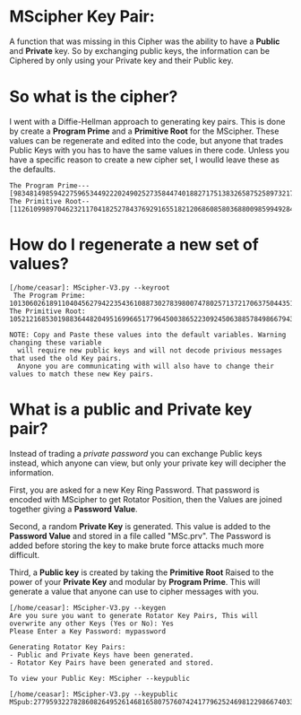 # MScipher Key Pair: 
A function that was missing in this Cipher was the ability to have a <b>Public</b> and <b>Private</b> key. So by exchanging public keys, the information can be Ciphered by only using your Private key and their Public key.

# So what is the cipher? 
I went with a Diffie-Hellman approach to generating key pairs. This is done by create a <b>Program Prime</b> and a <b>Primitive Root</b> for the MScipher. These values can be regenerate and edited into the code, but anyone that trades Public Keys with you has to have the same values in there code. Unless you have a specific reason to create a new cipher set, I woulld leave these as the defaults.
```
The Program Prime---[98348149859422759653449222024902527358447401882717513832658752589732178323087]
The Primitive Root--[112610998970462321170418252784376929165518212068608580368800985994928452406337]
```

# How do I regenerate a new set of values? 
```
[/home/ceasar]: MScipher-V3.py --keyroot
 The Program Prime: 101306026189110404562794223543610887302783980074780257137217063750443517305487
The Primitive Root: 105212168530198836448204951699665177964500386522309245063885784986679433581131 

NOTE: Copy and Paste these values into the default variables. Warning changing these variable
  will require new public keys and will not decode privious messages that used the old Key pairs.
  Anyone you are communicating with will also have to change their values to match these new Key pairs.
```

# What is a public and Private key pair? 
Instead of trading a <i>private password</i> you can exchange Public keys instead, which anyone can view, but only your private key will decipher the information. 

First, you are asked for a new Key Ring Password. That password is encoded with MScipher to get Rotator Position, then the Values are joined together
giving a <b>Password Value</b>. 

Second, a random <b>Private Key</b> is generated. This value is added to the <b>Password Value</b> and stored in a file called "MSc.prv". The Password is added before storing the key to make brute force attacks much more difficult. 

Third, a <b>Public key</b> is created by taking the <b>Primitive Root</b> Raised to the power of your <b>Private Key</b> and modular by <b>Program Prime</b>. This will generate a value that anyone can use to cipher messages with you.
```
[/home/ceasar]: MScipher-V3.py --keygen
Are you sure you want to generate Rotator Key Pairs, This will overwrite any other Keys (Yes or No): Yes
Please Enter a Key Password: mypassword

Generating Rotator Key Pairs:
- Public and Private Keys have been generated.
- Rotator Key Pairs have been generated and stored.

To view your Public Key: MScipher --keypublic

[/home/ceasar]: MScipher-V3.py --keypublic
MSpub:27795932278286082649526146816580757607424177962524698122986674033881123651396

```



